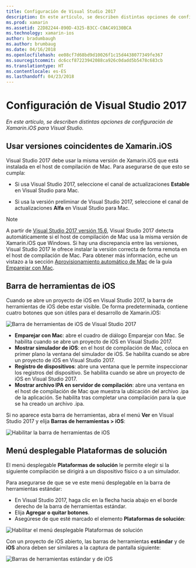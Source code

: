 ```yaml
---
title: Configuración de Visual Studio 2017
description: En este artículo, se describen distintas opciones de configuración de Xamarin.iOS para Visual Studio 2017.
ms.prod: xamarin
ms.assetid: 22D82244-890D-4325-B3CC-C0AC49130BCA
ms.technology: xamarin-ios
author: bradumbaugh
ms.author: brumbaug
ms.date: 04/16/2018
ms.openlocfilehash: ee08cf7d68bd9d10026f1c15d4438077349fe367
ms.sourcegitcommit: dc6ccf87223942088ca926c0dadd5b5478c683cb
ms.translationtype: HT
ms.contentlocale: es-ES
ms.lasthandoff: 04/23/2018
---
```

# <a name="configuring-visual-studio-2017"></a>Configuración de Visual Studio 2017

_En este artículo, se describen distintas opciones de configuración de Xamarin.iOS para Visual Studio._

## <a name="using-matching-xamarinios-versions"></a>Usar versiones coincidentes de Xamarin.iOS

Visual Studio 2017 debe usar la misma versión de Xamarin.iOS que está instalada en el host de compilación de Mac. Para asegurarse de que esto se cumpla:

 - Si usa Visual Studio 2017, seleccione el canal de actualizaciones **Estable** en Visual Studio para Mac.

 - Si usa la versión preliminar de Visual Studio 2017, seleccione el canal de actualizaciones **Alfa** en Visual Studio para Mac.

> [!NOTE]
> A partir de [Visual Studio 2017 versión 15.6](https://docs.microsoft.com/visualstudio/releasenotes/vs2017-relnotes#automatic-macos-provisioning), Visual Studio 2017 detecta automáticamente si el host de compilación de Mac usa la misma versión de Xamarin.iOS que Windows. Si hay una discrepancia entre las versiones, Visual Studio 2017 le ofrece instalar la versión correcta de forma remota en el host de compilación de Mac. Para obtener más información, eche un vistazo a la sección [Aprovisionamiento automático de Mac](~/ios/get-started/installation/windows/connecting-to-mac/index.md#automatic-mac-provisioning) de la guía [Emparejar con Mac](~/ios/get-started/installation/windows/connecting-to-mac/index.md).

## <a name="ios-toolbar"></a>Barra de herramientas de iOS

Cuando se abre un proyecto de iOS en Visual Studio 2017, la barra de herramientas de iOS debe estar visible.  De forma predeterminada, contiene cuatro botones que son útiles para el desarrollo de Xamarin.iOS:

![Barra de herramientas de iOS de Visual Studio 2017](config-options-images/ios-toolbar.png "Visual Studio 2017's iOS toolbar")

- **Emparejar con Mac**: abre el cuadro de diálogo Emparejar con Mac. Se habilita cuando se abre un proyecto de iOS en Visual Studio 2017.
- **Mostrar simulador de iOS**: en el host de compilación de Mac, coloca en primer plano la ventana del simulador de iOS. Se habilita cuando se abre un proyecto de iOS en Visual Studio 2017.
- **Registro de dispositivos**: abre una ventana que le permite inspeccionar los registros del dispositivo. Se habilita cuando se abre un proyecto de iOS en Visual Studio 2017.
- **Mostrar archivo IPA en servidor de compilación**: abre una ventana en el host de compilación de Mac que muestra la ubicación del archivo .ipa de la aplicación. Se habilita tras completar una compilación para la que se ha creado un archivo .ipa.

Si no aparece esta barra de herramientas, abra el menú **Ver** en Visual Studio 2017 y elija **Barras de herramientas > iOS**:

![Habilitar la barra de herramientas de iOS](config-options-images/ios-toolbar-enable.png "Enabling the iOS toolbar")

## <a name="solution-platforms-drop-down-menu"></a>Menú desplegable Plataformas de solución

El menú desplegable **Plataformas de solución** le permite elegir si la siguiente compilación se dirigirá a un dispositivo físico o a un simulador.

Para asegurarse de que se ve este menú desplegable en la barra de herramientas estándar:

- En Visual Studio 2017, haga clic en la flecha hacia abajo en el borde derecho de la barra de herramientas estándar.
- Elija **Agregar o quitar botones**. 
- Asegúrese de que esté marcado el elemento **Plataformas de solución**:

![Habilitar el menú desplegable Plataformas de solución](config-options-images/solution-platforms-enable.png "Enabling the Solution Platforms drop-down menu")

Con un proyecto de iOS abierto, las barras de herramientas **estándar** y de **iOS** ahora deben ser similares a la captura de pantalla siguiente:

![Barras de herramientas estándar y de iOS](config-options-images/toolbars.png "Standard and iOS toolbars")



